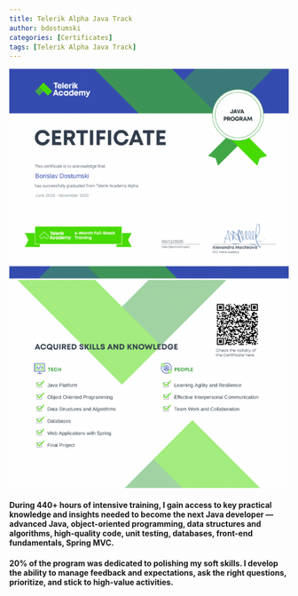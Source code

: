 ```yaml
---
title: Telerik Alpha Java Track
author: bdostumski
categories: [Certificates]
tags: [Telerik Alpha Java Track]
---
```


![Telerik Alpha Java Track](../../assets/img/certificates/telerik-academy-certificate-alpha-java-track-1.png)

#### During 440+ hours of intensive training, I gain access to key practical knowledge and insights needed to become the next Java developer — advanced Java, object-oriented programming, data structures and algorithms, high-quality code, unit testing, databases, front-end fundamentals, Spring MVC.

#### 20% of the program was dedicated to polishing my soft skills. I develop the ability to manage feedback and expectations, ask the right questions, prioritize, and stick to high-value activities.